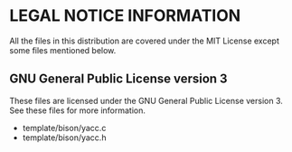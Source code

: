 # LEGAL NOTICE INFORMATION

All the files in this distribution are covered under the MIT License except some files
mentioned below.

## GNU General Public License version 3

These files are licensed under the GNU General Public License version 3. See these files for more information.

* template/bison/yacc.c
* template/bison/yacc.h

